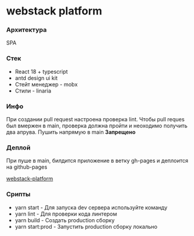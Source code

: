 # webstack platform
### Архитектура
SPA

### Стек
- React 18 + typescript
- antd design ui kit
- Стейт менеджер - mobx
- Стили - linaria
 
### Инфо
При создании pull request настроена проверка lint. Чтобы pull reques был вмержен
в main, проверка должна пройти и неоходимо получить два апрува. Пушить напрямую в main **Запрещено**

### Деплой
При пуше в main, билдится приложение в ветку gh-pages и деплоится на github-pages

[webstack-platform](https://vosdux.github.io/)

### Срипты
- yarn start - Для запуска dev сервера используйте команду 
- yarn lint - Для проверки кода линтером
- yarn build - Создать production сборку
- yarn start:prod - Запустить production сборку локально
